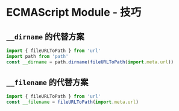 # ECMAScript Module - 技巧



## `__dirname` 的代替方案

```js
import { fileURLToPath } from 'url'
import path from 'path'
const __dirname = path.dirname(fileURLToPath(import.meta.url))
```



## `__filename` 的代替方案

```js
import { fileURLToPath } from 'url'
const __filename = fileURLToPath(import.meta.url)
```

